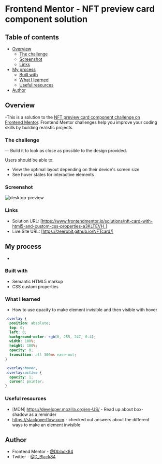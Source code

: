 # Frontend Mentor - NFT preview card component solution


## Table of contents

- [Overview](#overview)
  - [The challenge](#the-challenge)
  - [Screenshot](#screenshot)
  - [Links](#links)
- [My process](#my-process)
  - [Built with](#built-with)
  - [What I learned](#what-i-learned)
  - [Useful resources](#useful-resources)
- [Author](#author)



## Overview
-This is a solution to the [NFT preview card component challenge on Frontend Mentor](https://www.frontendmentor.io/challenges/nft-preview-card-component-SbdUL_w0U). Frontend Mentor challenges help you improve your coding skills by building realistic projects.

### The challenge
-- Build it to look as close as possible to the design provided.

Users should be able to:

- View the optimal layout depending on their device's screen size
- See hover states for interactive elements

### Screenshot

![desktop-preview](https://user-images.githubusercontent.com/49578782/149049641-d72fcc1b-4734-41df-8735-29199d0dbcd8.jpg)


### Links

- Solution URL: [https://www.frontendmentor.io/solutions/nft-card-with-html5-and-custom-css-properties-a3KLTEVH_]
- Live Site URL: [https://zeerobit.github.io/NFTcard/]

## My process
- 

### Built with

- Semantic HTML5 markup
- CSS custom properties


### What I learned
- How to use opacity to make element invisible and then visible with hover 


```css
.overlay {
  position: absolute;
  top: 0;
  left: 0;
  background-color: rgb(0, 255, 247, 0.4);
  width: 100%;
  height: 100%;
  opacity: 0;
  transition: all 300ms ease-out;
}

.overlay:hover,
.overlay:active {
  opacity: 1;
  cursor: pointer;
}
```

### Useful resources

- [MDN] https://developer.mozilla.org/en-US/ - Read up about box-shadow as a reminder
- https://stackoverflow.com - checked out answers about the different ways to make an element invisible 


## Author

- Frontend Mentor - [@Dblack84](https://www.frontendmentor.io/profile/Dblack84)
- Twitter - [@D_Black84](https://www.twitter.com/D_Black84)

